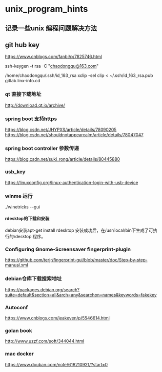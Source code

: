 # unix_program_hints
## 记录一些unix 编程问题解决方法

## git hub key

https://www.cnblogs.com/fanbi/p/7825746.html

ssh-keygen -t rsa -C "chaodongqu@163.com"

/home/chaodongqu/.ssh/id_163_rsa
xclip -sel clip < ~/.ssh/id_163_rsa.pub
gitlab.linx-info.cd

### qt 直接下载地址
http://download.qt.io/archive/


### spring boot 支持https
https://blog.csdn.net/JHYPXS/article/details/78090205
https://blog.csdn.net/shouldnotappearcalm/article/details/78047047

### spring boot controller 参数传递
https://blog.csdn.net/suki_rong/article/details/80445880

### usb_key
https://linuxconfig.org/linux-authentication-login-with-usb-device


### winme 运行
./winetricks --gui

####  rdesktop的下载和安装

debian安装apt-get install rdesktop
安装成功后，在/usr/local/bin下生成了可执行的rdesktop 程序。

### Configuring Gnome-Screensaver fingerprint-plugin
https://github.com/terjr/fingerprint-gui/blob/master/doc/Step-by-step-manual.xml

### debian仓库下载搜索地址
https://packages.debian.org/search?suite=default&section=all&arch=any&searchon=names&keywords=fakekey

### Autoconf
https://www.cnblogs.com/jeakeven/p/5546614.html

### golan book
http://www.uzzf.com/soft/344044.html

### mac docker
https://www.douban.com/note/618210921/?start=0

